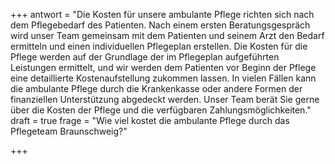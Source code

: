 +++
antwort = "Die Kosten für unsere ambulante Pflege richten sich nach dem Pflegebedarf des Patienten. Nach einem ersten Beratungsgespräch wird unser Team gemeinsam mit dem Patienten und seinem Arzt den Bedarf ermitteln und einen individuellen Pflegeplan erstellen. Die Kosten für die Pflege werden auf der Grundlage der im Pflegeplan aufgeführten Leistungen ermittelt, und wir werden dem Patienten vor Beginn der Pflege eine detaillierte Kostenaufstellung zukommen lassen. In vielen Fällen kann die ambulante Pflege durch die Krankenkasse oder andere Formen der finanziellen Unterstützung abgedeckt werden. Unser Team berät Sie gerne über die Kosten der Pflege und die verfügbaren Zahlungsmöglichkeiten."
draft = true
frage = "Wie viel kostet die ambulante Pflege durch das Pflegeteam Braunschweig?"

+++
